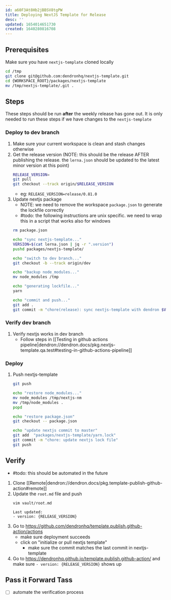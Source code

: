 ```yaml
---
id: a60F3At8Hb2jBBSV8tgPW
title: Deploying NextJS Template for Release
desc: ''
updated: 1654014651730
created: 1640280816708
---
```



## Prerequisites

Make sure you have `nextjs-template` cloned locally

```sh
cd /tmp
git clone git@github.com:dendronhq/nextjs-template.git
cd {WORKSPACE_ROOT}/packages/nextjs-template
mv /tmp/nextjs-template/.git .
```

## Steps

These steps should be run **after** the weekly release has gone out. It is only needed to run these steps if we have changes to the `nextjs-template`

### Deploy to dev branch
1. Make sure your current workspace is clean and stash changes otherwise
1. Get the release version (NOTE: this should be the release AFTER publishing the release. the `lerna.json` should be updated to the latest minor version at this point)
    ```sh
    RELEASE_VERSION=
    git pull
    git checkout --track origin/$RELEASE_VERSION
    ```
    - eg: `RELEASE_VERSION=release/0.81.0`
1. Update nextjs package
    - NOTE: we need to remove the workspace `package.json` to generate the lockfile correctly
    - #todo: the following instructions are unix specific. we need to wrap this in a script that works also for windows
    ```sh
    rm package.json

    echo "sync nextjs-template..."
    VERSION=$(cat lerna.json | jq -r ".version")
    pushd packages/nextjs-template/

    echo "switch to dev branch..."
    git checkout -b --track origin/dev
    
    echo "backup node_modules..."
    mv node_modules /tmp

    echo "generating lockfile..."
    yarn

    echo "commit and push..."
    git add .
    git commit -m "chore(release): sync nextjs-template with dendron $VERSION"
    ```

### Verify dev branch
1. Verify nextjs works in dev branch
    - Follow steps in [[Testing in github actions pipeline|dendron://dendron.docs/pkg.nextjs-template.qa.test#testing-in-github-actions-pipeline]]

### Deploy
1. Push nextjs-template
    ```sh
    git push

    echo "restore node_modules..."
    mv node_modules /tmp/nextjs-nm
    mv /tmp/node_modules .
    popd

    echo "restore package.json"
    git checkout -- package.json

    echo "update nextjs commit to master"
    git add  "packages/nextjs-template/yarn.lock"
    git commit -m "chore: update nextjs lock file"
    git push
    ```

## Verify

- #todo: this should be automated in the future

1. Clone [[Remote|dendron://dendron.docs/pkg.template-publish-github-action#remote]]
1. Update the `root.md` file and push
    ```
    vim vault/root.md

    Last updated: 
    - version: {RELEASE_VERSION}
    ```
1. Go to https://github.com/dendronhq/template.publish.github-action/actions
    - make sure deployment succeeds
    - click on "initialize or pull nextjs template"
        - make sure the commit matches the last commit in nextjs-template
1. Go to https://dendronhq.github.io/template.publish.github-action/ and make sure `- version: {RELEASE_VERSION}` shows up

## Pass it Forward Tass
- [ ] automate the verification process
